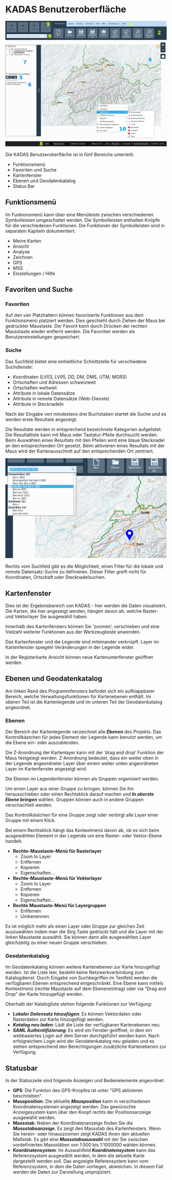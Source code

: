 <!-- WARNING: This file is autogenerated by csv2md.py -->
# KADAS Benutzeroberfläche

<img src="../media/image1.png" />

Die KADAS Benutzeroberfläche ist in fünf Bereiche unterteilt:

+ Funktionsmenü
+ Favoriten und Suche
+ Kartenfenster
+ Ebenen und Geodatenkatalog
+ Status Bar


## <a name="sec0"></a>Funktionsmenü

Im Funkionsmenü kann über eine Menüleiste zwischen verschiedenen Symbolleisten umgeschaltet werden. Die Symbolleisten enthalten Knöpfe für die verschiedenen Funktionen. Die Funktionen der Symbolleisten sind in separaten Kapiteln dokumentiert:

+ Meine Karten
+ Ansicht
+ Analyse
+ Zeichnen
+ GPS
+ MSS
+ Einstellungen / Hilfe


## <a name="sec1"></a>Favoriten und Suche

### Favoriten

Auf den vier Platzhaltern können favorisierte Funktionen aus dem Funktionsmenü platziert werden. Dies geschieht durch Ziehen der Maus bei gedrückter Maustaste. Der Favorit kann durch Drücken der rechten Mausstaste wieder entfernt werden. Die Favoriten werden als Benutzereinstellungen gespeichert.


### Suche

Das Suchfeld bietet eine einheitliche Schnittstelle für verschiedene Suchdienste:

+ Koordinaten (LV03, LV95, DD, DM, DMS, UTM, MGRS)
+ Ortschaften und Adressen schweizweit
+ Ortschaften weltweit
+ Attribute in lokale Datensätze
+ Attribute in remote Datensätze (Web-Dienste)
+ Attribute in Stecknadeln

Nach der Eingabe von mindestens drei Buchstaben startet die Suche und es werden erste Resultate angezeigt.

Die Resultate werden in entsprechend bezeichnete Kategorien aufgelistet. Die Resultatliste kann mit Maus oder Tastatur-Pfeile durchsucht werden. Beim Auswählen eines Resultats mit den Pfeilen wird eine blaue Stecknadel an den entsprechenden Ort gesetzt. Beim aktivieren eines Resultats mit der Maus wird der Kartenausschnitt auf den entsprechenden Ort zentriert.

<img src="../media/image2.png" />

Rechts vom Suchfeld gibt es die Möglichkeit, einen Filter für die lokale und remote Datensatz-Suche zu definieren. Dieser Filter greift nicht für Koordinaten, Ortschaft oder Stecknadelsuchen.


## <a name="sec2"></a>Kartenfenster

Dies ist der Ergebnisbereich von KADAS - hier werden die Daten visualisiert. Die Karten, die hier angezeigt werden, hängen davon ab, welche Raster- und Vektorlayer Sie ausgewählt haben.

Innerhalb des Kartenfensters können Sie ‘zoomen’, verschieben und eine Vielzahl weiterer Funktionen aus der Werkzeugleiste anwenden. 

Das Kartenfenster und die Legende sind miteinander verknüpft. Layer im Kartenfenster spiegeln Veränderungen in der Legende wider.

In der Registerkarte Ansicht können neue Kartenunterfenster geöffnet werden. 


## <a name="sec3"></a>Ebenen und Geodatenkatalog

Am linken Rand des Programmfensters befindet sich ein aufklappbarer Bereich, welche Verwaltungsfunktionen für Kartenebenen enthält. Im oberen Teil ist die Kartenlegende und im unteren Teil der Geodatenkatalog angeordnet.


### Ebenen

Der Bereich der Kartenlegende verzeichnet alle **_Ebenen_** des Projekts. Das Kontrollkästchen für jedes Element der Legende kann benutzt werden, um die Ebene ein- oder auszublenden.

Die Z-Anordnung der Kartenlayer kann mit der ‘drag and drop’ Funktion der Maus festgelegt werden. Z-Anordnung bedeutet, dass ein weiter oben in der Legende angeordneter Layer über einem weiter unten angeordneten Layer im Kartenfenster angezeigt wird.

Die Ebenen im Legendenfenster können als Gruppen organisiert werden.

Um einen Layer aus einer Gruppe zu bringen, können Sie ihn herausschieben oder einen Rechtsklick darauf machen und **_In oberste Ebene bringen_** wählen. Gruppen können auch in andere Gruppen verschachtelt werden.

Das Kontrollkästchen für eine Gruppe zeigt oder verbirgt alle Layer einer Gruppe mit einem Klick.

Bei einem Rechtsklick hängt das Kontextmenü davon ab, ob es sich beim ausgewählten Element in der Legende um eine Raster- oder Vektor-Ebene handelt.

+ **Rechte-Maustaste-Menü für Rasterlayer**
  + Zoom to Layer
  + Entfernen
  + Kopieren
  + Eigenschaften...
+ **Rechte-Maustaste-Menü für Vektorlayer**
  + Zoom to Layer
  + Entfernen
  + Kopieren
  + Eigenschaften...
+ **Rechte Maustaste-Menü für Layergruppen**
  + Entfernen
  + Umbenennen

Es ist möglich mehr als einen Layer oder Gruppe zur gleichen Zeit auszuwählen indem man die Strg Taste gedrückt hält und die Layer mit der linken Maustaste auswählt. Sie können dann alle ausgewählten Layer gleichzeitig zu einer neuen Gruppe verschieben.


### Geodatenkatalog

Im Geodatenkatalog können weitere Kartenebenen zur Karte hinzugefügt werden. Ist die Liste leer, besteht keine Netzwerkverbindung zum Katalogdienst. Durch Eingabe von Suchbegriffen im Textfeld werden die verfügbaren Ebenen entsprechend eingeschränkt. Eine Ebene kann mittels Kontextmenü (rechte Maustaste auf dem Ebeneneintrag) oder via “Drag and Drop” der Karte hinzugefügt werden.

Oberhalb der Katalogliste stehen folgende Funktionen zur Verfügung:

+ **_Lokaler Datensatz hinzufügen_**: Es können Vektordaten oder Rasterdaten zur Karte hinzugefügt werden.
+ **_Katalog neu laden_**: Lädt die Liste der verfügbaren Kartenebenen neu.
+ **_SAML Authentifizierung_**: Es wird ein Fenster geöffnet, in dem ein webbasiertes Login auf dem Server durchgeführt werden kann. Nach erfolgreichem Login wird der Geodatenkatalog neu geladen und es stehen entsprechend den Berechtigungen zusätzliche Kartenebenen zur Verfügung.


## <a name="sec4"></a>Statusbar

In der Statuszeile sind folgende Anzeigen und Bedienelemente angeordnet:

+ **GPS**: Die Funktion des GPS-Knopfes ist unter "GPS aktivieren beschrieben".
+ **Mausposition**: Die aktuelle **_Mausposition_** kann in verschiedenen Koordinatensystemen angezeigt werden. Das gewünschte Anzeigesystem kann über den Knopf rechts der Positionsanzeige ausgewählt werden.
+ **Massstab**: Neben der Koordinatenanzeige finden Sie die **_Massstabsanzeige_**. Es zeigt den Massstab des Kartenfensters. Wenn Sie herein- oder hinauszoomen zeigt KADAS ihnen den aktuellen Maßstab. Es gibt eine **_Massstabsauswahl_** mit der Sie zwischen vordefinierten Massstäben von 1:500 bis 1:1000000 wählen können.
+ **Koordinatensystem**: Im Auswahlfeld **_Koordinatensystem_** kann das Referenzsystem ausgewählt werden, in dem die aktuelle Karte dargestellt werden soll. Das angzeigte Referensystem kann vom Referenzsystem, in dem die Daten vorliegen, abweichen. In diesem Fall werden die Daten zur Darstellung umprojiziert.

